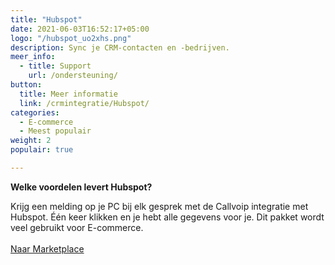 ```yaml
---
title: "Hubspot"
date: 2021-06-03T16:52:17+05:00
logo: "/hubspot_uo2xhs.png"
description: Sync je CRM-contacten en -bedrijven.
meer_info:
  - title: Support
    url: /ondersteuning/
button:
  title: Meer informatie
  link: /crmintegratie/Hubspot/
categories:
  - E-commerce
  - Meest populair
weight: 2
populair: true

---
```


**Welke voordelen levert Hubspot?**

Krijg een melding op je PC bij elk gesprek met de Callvoip integratie met Hubspot. Één keer klikken en je hebt alle gegevens voor je. Dit pakket wordt veel gebruikt voor E-commerce.<br><br><a href="/marketplace" class="button">Naar Marketplace</a>
